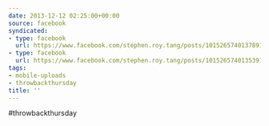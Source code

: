 ```yaml
---
date: 2013-12-12 02:25:00+00:00
source: facebook
syndicated:
- type: facebook
  url: https://www.facebook.com/stephen.roy.tang/posts/10152657401378912:0
- type: facebook
  url: https://www.facebook.com/stephen.roy.tang/posts/10152657401353912
tags:
- mobile-uploads
- throwbackthursday
title: ''
---
```


#throwbackthursday